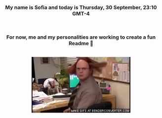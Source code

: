 


<div align="center">
<h3 >My name is Sofia and today is Thursday, 30 September, 23:10 GMT-4</h3><br>
<h3 >For now, me and my personalities are working to create a fun Readme 👋
</h3><br>
<img src='img/dwight.gif' alt='working...'/>
</div>

